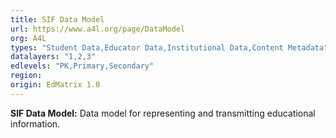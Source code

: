 ```yaml
---
title: SIF Data Model
url: https://www.a4l.org/page/DataModel
org: A4L
types: "Student Data,Educator Data,Institutional Data,Content Metadata"
datalayers: "1,2,3"
edlevels: "PK,Primary,Secondary"
region:
origin: EdMatrix 1.0
---
```

**SIF Data Model:** Data model for representing and transmitting educational information.
